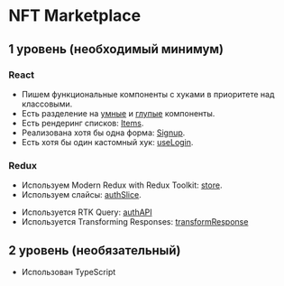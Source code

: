 # NFT Marketplace

## 1 уровень (необходимый минимум)

### React

- Пишем функциональные компоненты c хуками в приоритете над классовыми.
- Есть разделение на [умные](https://github.com/Salmoonn/Aston/blob/master/src/pages/ItemPage/ItemPage.tsx) и [глупые](https://github.com/Salmoonn/Aston/blob/master/src/components/SubForm/SubForm.tsx) компоненты.
- Есть рендеринг списков: [Items](https://github.com/Salmoonn/Aston/blob/master/src/pages/Marketplace/components/Items/Items.tsx).
- Реализована хотя бы одна форма: [Signup](https://github.com/Salmoonn/Aston/blob/master/src/pages/Signup/Signup.tsx#67).
  <!-- - Есть применение Контекст API - . -->
  <!-- - Есть применение предохранителя - . -->
- Есть хотя бы один кастомный хук: [useLogin](https://github.com/Salmoonn/Aston/blob/master/src/hooks/useLogin.ts).
  <!-- - Хотя бы несколько компонентов используют PropTypes - .  -->
  <!-- - Есть применение lazy + Suspense - .  -->

### Redux

- Используем Modern Redux with Redux Toolkit: [store](https://github.com/Salmoonn/Aston/blob/master/src/store/index.ts).
- Используем слайсы: [authSlice](https://github.com/Salmoonn/Aston/blob/master/src/store/slices/authSlice.ts).
<!-- - Есть хотя бы одна кастомная мидлвара: . -->
- Используется RTK Query: [authAPI](https://github.com/Salmoonn/Aston/blob/master/src/store/api/slice/auth.ts)
- Используется Transforming Responses: [transformResponse](https://github.com/Salmoonn/Aston/blob/master/src/utils/transformResponse.ts)

## 2 уровень (необязательный)

- Использован TypeScript
  <!-- - Подключен storybook и созданы несколько сторисов. -->
  <!-- - Использование Firebase для учетных записей пользователей и их Избранного. -->
  <!-- - Настроен CI/CD. -->
  <!-- - Реализована виртуализация списков -->
  <!-- - Используются мемоизированные селекторы -->
  <!-- - Используется нормализованная структура стейта -->
  <!-- - Проведена оптимизация приложения -->
  <!-- - Feature Flags. Реализовать фичу “Поделиться в телеграм”, -->
  <!-- - Накинуто парочку тестов для компонентов -->
  <!-- - Связь UI и бизнес-логики построена не через команды, а через события -->
  <!-- - Project Console API -->
